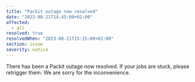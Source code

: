 ```yaml
---
title: "Packit outage now resolved"
date: "2023-08-21T14:45:00+02:00"
affected:
  - all
resolved: true
resolvedWhen: "2023-08-21T15:15:00+02:00"
section: issue
severity: notice
---
```


There has been a Packit outage now resolved. If your jobs are stuck, please retrigger them. 
We are sorry for the inconvenience.
